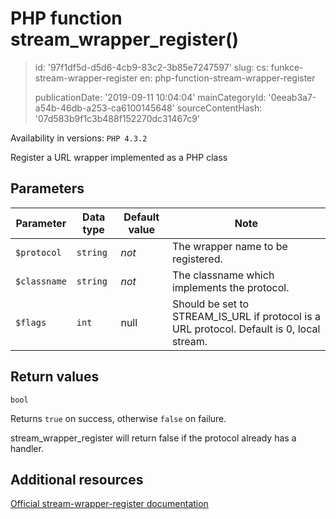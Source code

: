 PHP function stream_wrapper_register()
======================================

> id: '97f1df5d-d5d6-4cb9-83c2-3b85e7247597'
> slug:
> 	cs: funkce-stream-wrapper-register
> 	en: php-function-stream-wrapper-register
> 
> publicationDate: '2019-09-11 10:04:04'
> mainCategoryId: '0eeab3a7-a54b-46db-a253-ca6100145648'
> sourceContentHash: '07d583b9f1c3b488f152270dc31467c9'

Availability in versions: `PHP 4.3.2`

Register a URL wrapper implemented as a PHP class


Parameters
--------------

| Parameter | Data type | Default value | Note |
|-----|-----|-----|-----|
| `$protocol` | `string` | *not* | The wrapper name to be registered. |
| `$classname` | `string` | *not* | The classname which implements the protocol. |
| `$flags` | `int` | null | Should be set to STREAM_IS_URL if protocol is a URL protocol. Default is 0, local stream. |


Return values
----------------

`bool`

Returns `true` on success, otherwise `false` on failure.
</p>
<p>
stream_wrapper_register will return false if the
protocol already has a handler.

Additional resources
------------

[Official stream-wrapper-register documentation](https://www.php.net/manual/en/function.stream-wrapper-register.php)
